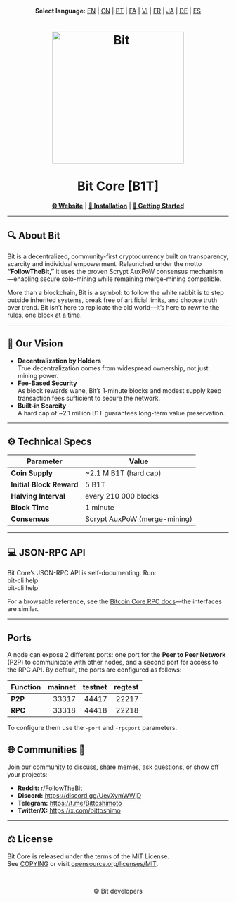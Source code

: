 <p align="center">
  <strong>Select language:</strong>
  <a href="README.md">EN</a> |
  <a href="README_zh-CN.md">CN</a> |
  <a href="README_pt.md">PT</a> |
  <a href="README_fa.md">FA</a> |
  <a href="README_vi.md">VI</a> |
  <a href="README_fr.md">FR</a> |
  <a href="README_ja.md">JA</a> |
  <a href="README_de.md">DE</a> |
  <a href="README_es.md">ES</a>
</p>

<h1 align="center">
  <img src="https://b1tcore.org/bit-logo.png" alt="Bit" width="300" />
  <br /><br />
  Bit Core [B1T]
</h1>

<p align="center">
  <a href="https://b1tcore.org"><strong>🌐 Website</strong></a> |
  <a href="INSTALL.md"><strong>🚀 Installation</strong></a> |
  <a href="doc/getting-started.md"><strong>📖 Getting Started</strong></a>
</p>

---

## 🔍 About Bit

Bit is a decentralized, community-first cryptocurrency built on transparency, scarcity and individual empowerment. Relaunched under the motto **“FollowTheBit,”** it uses the proven Scrypt AuxPoW consensus mechanism—enabling secure solo-mining while remaining merge-mining compatible.

More than a blockchain, Bit is a symbol: to follow the white rabbit is to step outside inherited systems, break free of artificial limits, and choose truth over trend. Bit isn’t here to replicate the old world—it’s here to rewrite the rules, one block at a time.

---

## 🎯 Our Vision

- **Decentralization by Holders**  
  True decentralization comes from widespread ownership, not just mining power.  
- **Fee-Based Security**  
  As block rewards wane, Bit’s 1-minute blocks and modest supply keep transaction fees sufficient to secure the network.  
- **Built-in Scarcity**  
  A hard cap of ~2.1 million B1T guarantees long-term value preservation.  

---

## ⚙️ Technical Specs

| Parameter                | Value                             |
|--------------------------|-----------------------------------|
| **Coin Supply**          | ~2.1 M B1T (hard cap)             |
| **Initial Block Reward** | 5 B1T                             |
| **Halving Interval**     | every 210 000 blocks              |
| **Block Time**           | 1 minute                          |
| **Consensus**            | Scrypt AuxPoW (merge-mining)      |

---

## 💻 JSON-RPC API

Bit Core’s JSON-RPC API is self-documenting. Run:  
    bit-cli help  
    bit-cli help <command>  

For a browsable reference, see the [Bitcoin Core RPC docs](https://developer.bitcoin.org/reference/rpc/)—the interfaces are similar.

---

## Ports

A node can expose 2 different ports: one port for the **Peer to Peer Network** (P2P) to communicate with other nodes, and a second port for access to the RPC API. By default, the ports are configured as follows:

| Function | mainnet | testnet | regtest |
| :------- | ------: | ------: | ------: |
| **P2P**  | 33317   | 44417   | 22217   |
| **RPC**  | 33318   | 44418   | 22218   |

To configure them use the `-port` and `-rpcport` parameters.

## 🌐 Communities 🐰

Join our community to discuss, share memes, ask questions, or show off your projects:

- **Reddit:** [r/FollowTheBit](https://www.reddit.com/r/FollowTheBit/)  
- **Discord:** https://discord.gg/UevXymWWjD  
- **Telegram:** https://t.me/Bittoshimoto  
- **Twitter/X:** https://x.com/bittoshimo  

---

## ⚖️ License

Bit Core is released under the terms of the MIT License.  
See [COPYING](COPYING) or visit [opensource.org/licenses/MIT](https://opensource.org/licenses/MIT).

<br />
<p align="center">
  &copy; Bit developers
</p>
